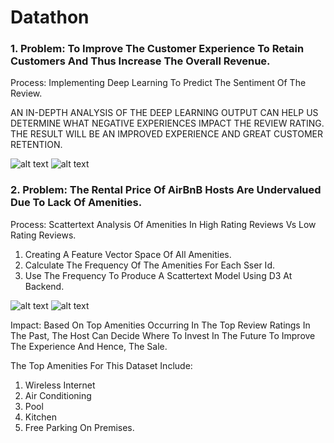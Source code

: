 # Datathon

### 1. Problem: To Improve The Customer Experience To Retain Customers And Thus Increase The Overall Revenue.
Process: Implementing Deep Learning To Predict The Sentiment Of The Review.

AN IN-DEPTH ANALYSIS OF THE DEEP LEARNING OUTPUT CAN HELP US DETERMINE WHAT NEGATIVE EXPERIENCES IMPACT THE REVIEW RATING.
THE RESULT WILL BE AN IMPROVED EXPERIENCE AND GREAT CUSTOMER RETENTION.

![alt text](https://github.com/shettyprithvi/Datathon/blob/master/process.PNG)
![alt text](https://github.com/shettyprithvi/Datathon/blob/master/scattertext2.PNG)


### 2. Problem: The Rental Price Of AirBnB Hosts Are Undervalued Due To Lack Of Amenities.

Process: Scattertext Analysis Of Amenities In High Rating Reviews Vs Low Rating Reviews. 
1. Creating A Feature Vector Space Of All Amenities. 
2. Calculate The Frequency Of The Amenities For Each Sser Id. 
3. Use The Frequency To Produce A Scattertext Model Using D3 At Backend.

![alt text](https://github.com/shettyprithvi/Datathon/blob/master/scattertext2.PNG)
![alt text](https://github.com/shettyprithvi/Datathon/blob/master/freq.PNG)


Impact: Based On Top Amenities Occurring In The Top Review Ratings In The Past, The Host Can Decide Where To Invest In The Future To Improve The Experience And Hence, The Sale.

The Top Amenities For This Dataset Include: 

1. Wireless Internet
2. Air Conditioning 
3. Pool 
4. Kitchen 
5. Free Parking On Premises. 





